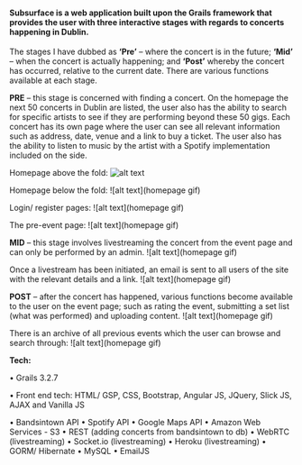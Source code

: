 #### Subsurface is a web application built upon the Grails framework that provides the user with three interactive stages with regards to concerts happening in Dublin. 

The stages I have dubbed as **‘Pre’** – where the concert is in the future; **‘Mid’** – when the concert is actually happening; and **‘Post’** whereby the concert has occurred, relative to the current date. There are various functions available at each stage.

**PRE** – this stage is concerned with finding a concert. On the homepage the next 50 concerts in Dublin are listed, the user also has the ability to search for specific artists to see if they are performing beyond these 50 gigs. Each concert has its own page where the user can see all relevant information such as address, date, venue and a link to buy a ticket. The user also has the ability to listen to music by the artist with a Spotify implementation included on the side.

Homepage above the fold:
![alt text](https://i.gyazo.com/96319b8eb38ea600e6bf2c96b5664d54.gif)

Homepage below the fold:
![alt text](homepage gif)

Login/ register pages:
![alt text](homepage gif)

The pre-event page:
![alt text](homepage gif)




**MID** – this stage involves livestreaming the concert from the event page and can only be performed by an admin.
![alt text](homepage gif)

Once a livestream has been initiated, an email is sent to all users of the site with the relevant details and a link.
![alt text](homepage gif)




**POST** – after the concert has happened, various functions become available to the user on the event page; such as rating the event, submitting a set list (what was performed) and uploading content.
![alt text](homepage gif)

There is an archive of all previous events which the user can browse and search through:
![alt text](homepage gif)



**Tech:** 

• Grails 3.2.7

• Front end tech: HTML/ GSP, CSS, Bootstrap, Angular JS, JQuery, Slick JS, AJAX and Vanilla JS

• Bandsintown API
• Spotify API
• Google Maps API
• Amazon Web Services - S3
• REST (adding concerts from bandsintown to db)
• WebRTC (livestreaming)
• Socket.io (livestreaming)
• Heroku (livestreaming)
• GORM/ Hibernate
• MySQL
• EmailJS

